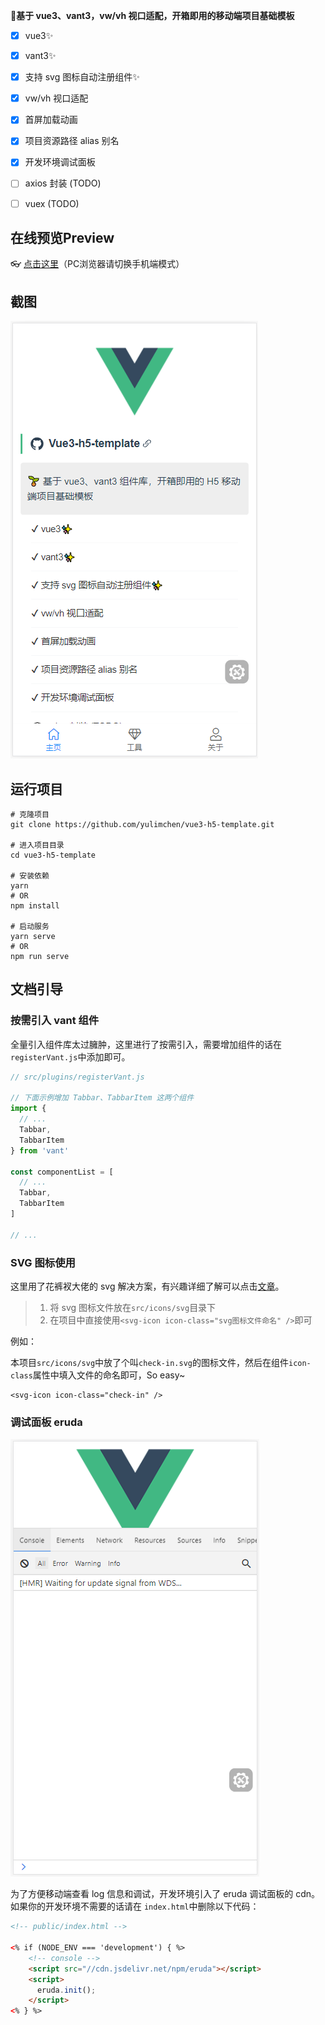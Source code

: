  **🌱基于 vue3、vant3，vw/vh 视口适配，开箱即用的移动端项目基础模板**

- [x] vue3✨
- [x] vant3✨
- [x] 支持 svg 图标自动注册组件✨
- [x] vw/vh 视口适配
- [x] 首屏加载动画
- [x] 项目资源路径 alias 别名
- [x] 开发环境调试面板
- [ ] axios 封装 (TODO)
- [ ] vuex (TODO)



## 在线预览Preview

👓 [点击这里](https://yulimchen.github.io/vue3-h5-template/)（PC浏览器请切换手机端模式）




## 截图

![](docs/assets/img/Snipaste_2021-02-10_16-55-20.png)



## 运行项目

```shell
# 克隆项目
git clone https://github.com/yulimchen/vue3-h5-template.git

# 进入项目目录
cd vue3-h5-template

# 安装依赖
yarn
# OR
npm install

# 启动服务
yarn serve
# OR
npm run serve
```




## 文档引导

### 按需引入 vant 组件

全量引入组件库太过臃肿，这里进行了按需引入，需要增加组件的话在`registerVant.js`中添加即可。

```js
// src/plugins/registerVant.js

// 下面示例增加 Tabbar、TabbarItem 这两个组件
import {
  // ...
  Tabbar,
  TabbarItem
} from 'vant'

const componentList = [
  // ...
  Tabbar,
  TabbarItem
]

// ...
```



### SVG 图标使用

这里用了花裤衩大佬的 svg 解决方案，有兴趣详细了解可以点击[文章](https://juejin.cn/post/6844903517564436493)。

> 1. 将 svg 图标文件放在`src/icons/svg`目录下
> 2. 在项目中直接使用`<svg-icon icon-class="svg图标文件命名" />`即可

例如：

本项目`src/icons/svg`中放了个叫`check-in.svg`的图标文件，然后在组件`icon-class`属性中填入文件的命名即可，So easy~

```Vue
<svg-icon icon-class="check-in" />
```



### 调试面板 eruda

![](docs/assets/img/Snipaste_2021-02-20_15-13-20.png)

为了方便移动端查看 log 信息和调试，开发环境引入了 eruda 调试面板的 cdn。如果你的开发环境不需要的话请在 `index.html`中删除以下代码：

```html
<!-- public/index.html -->

<% if (NODE_ENV === 'development') { %>
    <!-- console -->
    <script src="//cdn.jsdelivr.net/npm/eruda"></script>
    <script>
      eruda.init();
    </script>
<% } %>
```

